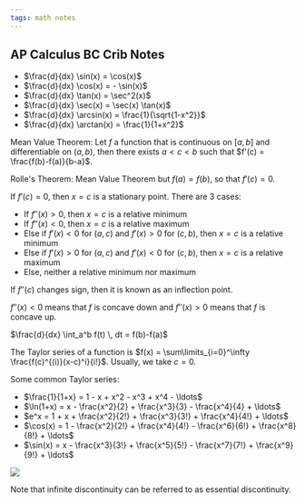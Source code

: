 ```yaml
---
tags: math notes
---
```




## AP Calculus BC Crib Notes

- $\frac{d}{dx} \sin(x) = \cos(x)$
- $\frac{d}{dx} \cos(x) = - \sin(x)$
- $\frac{d}{dx} \tan(x) = \sec^2(x)$
- $\frac{d}{dx} \sec(x) = \sec(x) \tan(x)$
- $\frac{d}{dx} \arcsin(x) = \frac{1}{\sqrt{1-x^2}}$
- $\frac{d}{dx} \arctan(x) = \frac{1}{1+x^2}$

Mean Value Theorem: Let $f$ a function that is continuous on $[a,b]$ and differentiable on $(a,b)$, then there exists $a<c<b$ such that $f'(c) = \frac{f(b)-f(a)}{b-a}$.

Rolle's Theorem: Mean Value Theorem but $f(a)=f(b)$, so that $f'(c)=0$.

If $f'(c)=0$, then $x=c$ is a stationary point. There are 3 cases:

- If $f' '(x) > 0$, then $x=c$ is a relative minimum
- If $f' '(x)<0$, then $x=c$ is a relative maximum
- Else if $f'(x) < 0$ for $(a,c)$ and $f'(x) > 0$ for $(c,b)$, then $x=c$ is a relative minimum
- Else if $f'(x) > 0$ for $(a,c)$ and $f'(x) < 0$ for $(c,b)$, then $x=c$ is a relative maximum
- Else, neither a relative minimum nor maximum

If $f' '(c)$ changes sign, then it is known as an inflection point.

$f' '(x)<0$ means that $f$ is concave down and $f' '(x)>0$ means that $f$ is concave up.



$\frac{d}{dx} \int_a^b f(t) \, dt = f(b)-f(a)$



The Taylor series of a function is $f(x) = \sum\limits_{i=0}^\infty \frac{f(c)^{(i)}(x-c)^i}{i!}$. Usually, we take $c=0$.

Some common Taylor series:

- $\frac{1}{1+x} = 1 - x + x^2 - x^3 + x^4 - \ldots$
- $\ln(1+x) = x - \frac{x^2}{2} + \frac{x^3}{3} - \frac{x^4}{4} + \ldots$
- $e^x = 1 + x + \frac{x^2}{2!} + \frac{x^3}{3!} + \frac{x^4}{4!} + \ldots$
- $\cos(x) = 1 - \frac{x^2}{2!} + \frac{x^4}{4!} - \frac{x^6}{6!} + \frac{x^8}{8!} + \ldots$
- $\sin(x) = x - \frac{x^3}{3!} + \frac{x^5}{5!} - \frac{x^7}{7!} + \frac{x^9}{9!} + \ldots$

![ ](/media/discontinuity)

Note that infinite discontinuity can be referred to as essential discontinuity.